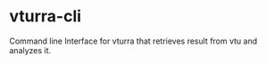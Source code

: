 vturra-cli
==========

Command line Interface for vturra that retrieves result from vtu and analyzes it.
